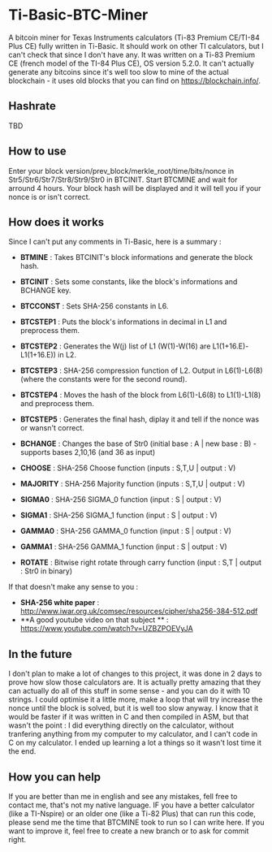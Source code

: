 # Ti-Basic-BTC-Miner
A bitcoin miner for Texas Instruments calculators (Ti-83 Premium CE/TI-84 Plus CE) fully written in Ti-Basic. It should work on other TI calculators, but I can't check that since I don't have any. It was written on a Ti-83 Premium CE (french model of the TI-84 Plus CE), OS version 5.2.0. It can't actually generate any bitcoins since it's well too slow to mine of the actual blockchain - it uses old blocks that you can find on https://blockchain.info/.

## Hashrate
TBD

## How to use
Enter your block version/prev_block/merkle_root/time/bits/nonce in Str5/Str6/Str7/Str8/Str9/Str0 in BTCINIT.
Start BTCMINE and wait for arround 4 hours. Your block hash will be displayed and it will tell you if your nonce is or isn't correct.

## How does it works
Since I can't put any comments in Ti-Basic, here is a summary :

- **BTMINE** : Takes BTCINIT's block informations and generate the block hash.

- **BTCINIT** : Sets some constants, like the block's informations and BCHANGE key.
- **BTCCONST** : Sets SHA-256 constants in L6.
- **BTCSTEP1** : Puts the block's informations in decimal in L1 and preprocess them.
- **BTCSTEP2** : Generates the W(j) list of L1 (W(1)-W(16) are L1(1+16.E)-L1(1+16.E)) in L2.
- **BTCSTEP3** : SHA-256 compression function of L2. Output in L6(1)-L6(8) (where the constants were for the second round).
- **BTCSTEP4** : Moves the hash of the block from L6(1)-L6(8) to L1(1)-L1(8) and preprocess them.
- **BTCSTEP5** : Generates the final hash, diplay it and tell if the nonce was or wansn't correct.

- **BCHANGE** : Changes the base of Str0 (initial base : A | new base : B) - supports bases 2,10,16 (and 36 as input)
- **CHOOSE** : SHA-256 Choose function (inputs : S,T,U | output : V)
- **MAJORITY** : SHA-256 Majority function (inputs : S,T,U | output : V)
- **SIGMA0** : SHA-256 SIGMA_0 function (input : S | output : V)
- **SIGMA1** : SHA-256 SIGMA_1 function (input : S | output : V)
- **GAMMA0** : SHA-256 GAMMA_0 function (input : S | output : V)
- **GAMMA1** : SHA-256 GAMMA_1 function (input : S | output : V)
- **ROTATE** : Bitwise right rotate through carry function (input : S,T | output : Str0 in binary)

If that doesn't make any sense to you :
- **SHA-256 white paper** : http://www.iwar.org.uk/comsec/resources/cipher/sha256-384-512.pdf
- **A good youtube video on that subject ** : https://www.youtube.com/watch?v=UZBZPOEVyJA

## In the future
I don't plan to make a lot of changes to this project, it was done in 2 days to prove how slow those calculators are. It is actually pretty amazing that they can actually do all of this stuff in some sense - and you can do it with 10 strings. I could optimise it a little more, make a loop that will try increase the nonce until the block is solved, but it is well too slow anyway. I know that it would be faster if it was written in C and then compiled in ASM, but that wasn't the point : I did everything directly on the calculator, without tranfering anything from my computer to my calculator, and I can't code in C on my calculator. I ended up learning a lot a things so it wasn't lost time it the end.

## How you can help
If you are better than me in english and see any mistakes, fell free to contact me, that's not my native language.
IF you have a better calculator (like a TI-Nspire) or an older one (like a Ti-82 Plus) that can run this code, please send me the time that BTCMINE took to run so I can write here.
If you want to improve it, feel free to create a new branch or to ask for commit right.
